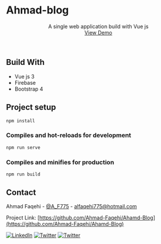 # Ahmad-blog

<p align="center">

  <p align="center">
A single web application build with Vue js
    <br />
    <a href="http://iepes.site/">View Demo</a>
  </p>
</p>   

<Br>

## Build With
* []() Vue js 3
* []() Firebase
* []() Bootstrap 4


## Project setup
```
npm install
```

### Compiles and hot-reloads for development
```
npm run serve
```

### Compiles and minifies for production
```
npm run build
```
<!-- CONTACT -->
## Contact

Ahmad Faqehi - [@A_F775](https://twitter.com/A_F775) - alfaqehi775@hotmail.com

Project Link: [https://github.com/Ahmad-Faqehi/Ahamd-Blog](https://github.com/Ahmad-Faqehi/Ahamd-Blog)

[![LinkedIn][linkedin-shield]][linkedin-url]
[![Twitter][twitter-shield]][twittwe-url]
[![Twitter][github-shield]][github-url]



<!-- MARKDOWN LINKS & IMAGES hdgs -->
<!-- https://www.markdownguide.org/basic-syntax/#reference-style-links -->
[linkedin-shield]: https://img.shields.io/badge/-LinkedIn-black.svg?style=for-the-badge&logo=linkedin&colorB=555
[linkedin-url]: https://linkedin.com/in/ahmad-faqehi
[twitter-shield]: https://img.shields.io/badge/-twitter-black.svg?style=for-the-badge&logo=twitter&colorB=555
[twittwe-url]: https://twitter.com/A_F775
[github-shield]: https://img.shields.io/badge/-github-black.svg?style=for-the-badge&logo=github&colorB=555
[github-url]: https://github.com/Ahmad-Faqehi
